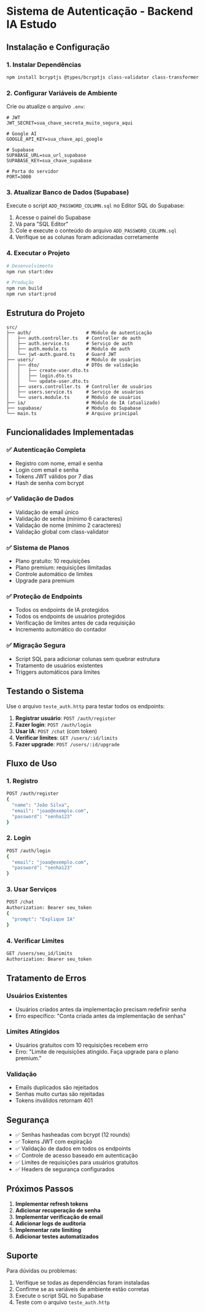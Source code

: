 # Sistema de Autenticação - Backend IA Estudo

## Instalação e Configuração

### 1. Instalar Dependências

```bash
npm install bcryptjs @types/bcryptjs class-validator class-transformer @nestjs/jwt @nestjs/passport passport passport-jwt @types/passport-jwt
```

### 2. Configurar Variáveis de Ambiente

Crie ou atualize o arquivo `.env`:

```env
# JWT
JWT_SECRET=sua_chave_secreta_muito_segura_aqui

# Google AI
GOOGLE_API_KEY=sua_chave_api_google

# Supabase
SUPABASE_URL=sua_url_supabase
SUPABASE_KEY=sua_chave_supabase

# Porta do servidor
PORT=3000
```

### 3. Atualizar Banco de Dados (Supabase)

Execute o script `ADD_PASSWORD_COLUMN.sql` no Editor SQL do Supabase:

1. Acesse o painel do Supabase
2. Vá para "SQL Editor"
3. Cole e execute o conteúdo do arquivo `ADD_PASSWORD_COLUMN.sql`
4. Verifique se as colunas foram adicionadas corretamente

### 4. Executar o Projeto

```bash
# Desenvolvimento
npm run start:dev

# Produção
npm run build
npm run start:prod
```

## Estrutura do Projeto

```
src/
├── auth/                    # Módulo de autenticação
│   ├── auth.controller.ts   # Controller de auth
│   ├── auth.service.ts      # Serviço de auth
│   ├── auth.module.ts       # Módulo de auth
│   └── jwt-auth.guard.ts    # Guard JWT
├── users/                   # Módulo de usuários
│   ├── dto/                 # DTOs de validação
│   │   ├── create-user.dto.ts
│   │   ├── login.dto.ts
│   │   └── update-user.dto.ts
│   ├── users.controller.ts  # Controller de usuários
│   ├── users.service.ts     # Serviço de usuários
│   └── users.module.ts      # Módulo de usuários
├── ia/                      # Módulo de IA (atualizado)
├── supabase/                # Módulo do Supabase
└── main.ts                  # Arquivo principal
```

## Funcionalidades Implementadas

### ✅ Autenticação Completa
- Registro com nome, email e senha
- Login com email e senha
- Tokens JWT válidos por 7 dias
- Hash de senha com bcrypt

### ✅ Validação de Dados
- Validação de email único
- Validação de senha (mínimo 6 caracteres)
- Validação de nome (mínimo 2 caracteres)
- Validação global com class-validator

### ✅ Sistema de Planos
- Plano gratuito: 10 requisições
- Plano premium: requisições ilimitadas
- Controle automático de limites
- Upgrade para premium

### ✅ Proteção de Endpoints
- Todos os endpoints de IA protegidos
- Todos os endpoints de usuários protegidos
- Verificação de limites antes de cada requisição
- Incremento automático do contador

### ✅ Migração Segura
- Script SQL para adicionar colunas sem quebrar estrutura
- Tratamento de usuários existentes
- Triggers automáticos para limites

## Testando o Sistema

Use o arquivo `teste_auth.http` para testar todos os endpoints:

1. **Registrar usuário**: `POST /auth/register`
2. **Fazer login**: `POST /auth/login`
3. **Usar IA**: `POST /chat` (com token)
4. **Verificar limites**: `GET /users/:id/limits`
5. **Fazer upgrade**: `POST /users/:id/upgrade`

## Fluxo de Uso

### 1. Registro
```bash
POST /auth/register
{
  "name": "João Silva",
  "email": "joao@exemplo.com",
  "password": "senha123"
}
```

### 2. Login
```bash
POST /auth/login
{
  "email": "joao@exemplo.com",
  "password": "senha123"
}
```

### 3. Usar Serviços
```bash
POST /chat
Authorization: Bearer seu_token
{
  "prompt": "Explique IA"
}
```

### 4. Verificar Limites
```bash
GET /users/seu_id/limits
Authorization: Bearer seu_token
```

## Tratamento de Erros

### Usuários Existentes
- Usuários criados antes da implementação precisam redefinir senha
- Erro específico: "Conta criada antes da implementação de senhas"

### Limites Atingidos
- Usuários gratuitos com 10 requisições recebem erro
- Erro: "Limite de requisições atingido. Faça upgrade para o plano premium."

### Validação
- Emails duplicados são rejeitados
- Senhas muito curtas são rejeitadas
- Tokens inválidos retornam 401

## Segurança

- ✅ Senhas hasheadas com bcrypt (12 rounds)
- ✅ Tokens JWT com expiração
- ✅ Validação de dados em todos os endpoints
- ✅ Controle de acesso baseado em autenticação
- ✅ Limites de requisições para usuários gratuitos
- ✅ Headers de segurança configurados

## Próximos Passos

1. **Implementar refresh tokens**
2. **Adicionar recuperação de senha**
3. **Implementar verificação de email**
4. **Adicionar logs de auditoria**
5. **Implementar rate limiting**
6. **Adicionar testes automatizados**

## Suporte

Para dúvidas ou problemas:
1. Verifique se todas as dependências foram instaladas
2. Confirme se as variáveis de ambiente estão corretas
3. Execute o script SQL no Supabase
4. Teste com o arquivo `teste_auth.http` 